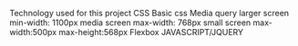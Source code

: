 Technology used for this project
CSS
Basic css
Media query
larger screen min-width: 1100px
media screen max-width: 768px
small screen max-width:500px  max-height:568px
Flexbox
JAVASCRIPT/JQUERY
